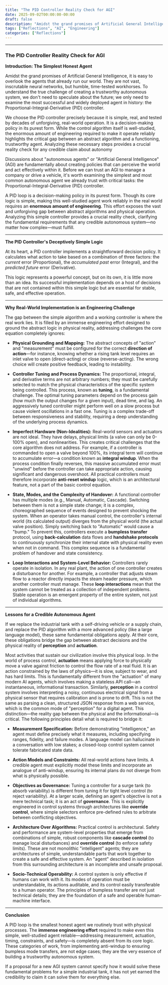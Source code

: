 ```yaml
---
title: "The PID Controller Reality Check for AGI"
date: 2025-09-02T00:00:00-00:00
draft: false
description: "Amidst the grand promises of Artificial General Intelligence, it is easy to overlook the agents that already run our world. They are not vast, inscrutable neural networks, but humble, time-tested workhorses."
tags: ["Reflections", "AI", "Engineering"]
categories: ["Reflections"]
---
```

---

### **The PID Controller Reality Check for AGI**

**Introduction: The Simplest Honest Agent**

Amidst the grand promises of Artificial General Intelligence, it is easy to overlook the agents that already run our world. They are not vast, inscrutable neural networks, but humble, time-tested workhorses. To understand the true challenge of creating a trustworthy autonomous system, we don't need to speculate about the future; we only need to examine the most successful and widely deployed agent in history: the Proportional-Integral-Derivative (PID) controller.

We choose the PID controller precisely because it is simple, real, and tested by decades of unforgiving, real-world operation. It is a decision-making policy in its purest form. While the control algorithm itself is well-studied, the enormous amount of engineering required to make it operate reliably highlights the critical gap between an abstract algorithm and a functioning, trustworthy agent. Analyzing these necessary steps provides a crucial reality check for any credible claim about autonomy

Discussions about "autonomous agents" or "Artificial General Intelligence" (AGI) are fundamentally about creating policies that can perceive the world and act effectively within it. Before we can trust an AGI to manage a company or drive a vehicle, it's worth examining the simplest and most common autonomous agent we already trust with critical tasks: the Proportional-Integral-Derivative (PID) controller.

A PID loop is a decision-making policy in its purest form. Though its core logic is simple, making this well-studied agent work reliably in the real world requires an **enormous amount of engineering**. This effort exposes the vast and unforgiving gap between abstract algorithms and physical operation. Analyzing this simple controller provides a crucial reality check, clarifying the fundamental requirements that any credible autonomous system—no matter how complex—must fulfill.

---

**The PID Controller's Deceptively Simple Logic**

At its heart, a PID controller implements a straightforward decision policy. It calculates what action to take based on a combination of three factors: the *current* error (Proportional), the *accumulated past* error (Integral), and the *predicted future* error (Derivative).

This logic represents a powerful concept, but on its own, it is little more than an idea. Its successful implementation depends on a host of decisions that are not contained within this simple logic but are essential for stable, safe, and effective operation.

---

**Why Real-World Implementation is an Engineering Challenge**

The gap between the simple algorithm and a working controller is where the real work lies. It is filled by an immense engineering effort designed to ground the abstract logic in physical reality, addressing challenges the core equation completely ignores:

*   **Physical Grounding and Mapping:** The abstract concepts of "action" and "measurement" must be configured for the correct **direction of action**—for instance, knowing whether a rising tank level requires an inlet valve to open (direct-acting) or close (reverse-acting). The wrong choice will create positive feedback, leading to instability.

*   **Controller Tuning and Process Dynamics:** The proportional, integral, and derivative terms are not arbitrary numbers; they must be carefully selected to match the physical characteristics of the specific system being controlled. This process, known as **tuning**, is a fundamental challenge. The optimal tuning parameters depend on the process gain (how much the output changes for a given input), dead time, and lag. An aggressively tuned controller might perform well on a slow process but cause violent oscillations in a fast one. Tuning is a complex trade-off between responsiveness and stability, requiring a deep understanding of the underlying process dynamics.

*   **Imperfect Hardware (Non-Idealities):** Real-world sensors and actuators are not ideal. They have delays, physical limits (a valve can only be 0-100% open), and nonlinearities. This creates critical challenges that the core algorithm does not address. For example, if a controller is commanded to open a valve beyond 100%, its integral term will continue to accumulate error—a condition known as **integral windup**. When the process condition finally reverses, this massive accumulated error must "unwind" before the controller can take appropriate action, causing significant and dangerous overshoot. All practical controllers must therefore incorporate **anti-reset windup** logic, which is an architectural feature, not a part of the basic control equation.

*   **State, Modes, and the Complexity of Handover:** A functional controller has multiple modes (e.g., Manual, Automatic, Cascade). Switching between them is not a simple state change; it is a complex, choreographed sequence of events designed to prevent shocking the system. When an operator takes manual control, the controller's internal world (its calculated output) diverges from the physical world (the actual valve position). Simply switching back to "Automatic" would cause a "bump." To prevent this, controllers execute a **bumpless transfer** protocol, using **back-calculation** data flows and **handshake protocols** to continuously synchronize their internal state with physical reality even when not in command. This complex sequence is a fundamental problem of handover and state consistency.

*   **Loop Interactions and System-Level Behavior:** Controllers rarely operate in isolation. In any real plant, the action of one controller creates a disturbance for another. For example, a controller that adjusts steam flow to a reactor directly impacts the steam header pressure, which another controller must manage. These **loop interactions** mean that the system cannot be treated as a collection of independent problems. Stable operation is an emergent property of the entire system, not just of individual algorithms.

---

**Lessons for a Credible Autonomous Agent**

If we replace the industrial tank with a self-driving vehicle or a supply chain, and replace the PID algorithm with a more advanced policy (like a large language model), these same fundamental obligations apply. At their core, these obligations bridge the gap between abstract decisions and the physical reality of **perception** and **actuation**.

Most activities that sustain our civilization involve this physical loop. In the world of process control, **actuation** means applying force to physically move a valve against friction to control the flow rate of a real fluid. It is an action constrained by the laws of physics—it is slow, subject to wear, and has hard limits. This is fundamentally different from the "actuation" of many modern AI agents, which involves making a stateless API call—an instantaneous, informational transaction. Similarly, **perception** in a control system involves interpreting a noisy, continuous electrical signal from a physical sensor that requires calibration and is prone to drift. This is not the same as parsing a clean, structured JSON response from a web service, which is the common mode of "perception" for a digital agent. This distinction—the reality gap between the physical and the informational—is critical. The following principles detail what is required to bridge it:

*   **Measurement Specification:** Before demonstrating "intelligence," an agent must define precisely what it measures, including specifying ranges, fidelity, and failure modes. A language model can hallucinate in a conversation with low stakes; a closed-loop control system cannot tolerate fabricated state data.

*   **Action Models and Constraints:** All real-world actions have limits. A credible agent must explicitly model these limits and incorporate an analogue of anti-windup, ensuring its internal plans do not diverge from what is physically possible.

*   **Objectives as Governance:** Tuning a controller for a surge tank (to absorb variability) is different from tuning it for tight level control (to reject variability). At a larger scale, defining an agent's objective is not a mere technical task; it is an act of **governance**. This is explicitly engineered in control systems through architectures like **override control**, where simple selectors enforce pre-defined rules to arbitrate between conflicting objectives.

*   **Architecture Over Algorithms:** Practical control is architectural. Safety and performance are system-level properties that emerge from combinations of simple, robust components like **cascade control** (to manage local disturbances) and **override control** (to enforce safety limits). These are not monolithic "intelligent" agents; they are architectures of simple, understandable parts that work together to create a safe and effective system. An "agent" described in isolation from this surrounding architecture is an incomplete and unsafe proposal.

*   **Socio-Technical Operability:** A control system is only effective if humans can work with it. Its modes of operation must be understandable, its actions auditable, and its control easily transferable to a human operator. The principles of bumpless transfer are not just technical details; they are the foundation of a safe and operable human-machine interface.

---

**Conclusion**

A PID loop is the smallest honest agent we routinely trust with physical processes. The **immense engineering effort** required to make even this simple, well-studied agent reliable—addressing measurement, actuation, timing, constraints, and safety—is completely absent from its core logic. These categories of work, from implementing anti-windup to ensuring bumpless mode transfers, are not edge cases; they are the very essence of building a trustworthy autonomous system.

If a proposal for a new AGI system cannot specify how it would solve these fundamental problems for a simple industrial tank, it has not yet earned the credibility to claim it can solve them for everything else.
